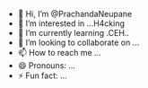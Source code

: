 - 👋 Hi, I’m @PrachandaNeupane
- 👀 I’m interested in ...H4cking
- 🌱 I’m currently learning .CEH..
- 💞️ I’m looking to collaborate on ...
- 📫 How to reach me ...
- 😄 Pronouns: ...
- ⚡ Fun fact: ...

<!---
PrachandaNeupane/PrachandaNeupane is a ✨ special ✨ repository because its `README.md` (this file) appears on your GitHub profile.
You can click the Preview link to take a look at your changes.
--->
